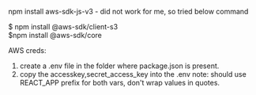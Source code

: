 
npm install aws-sdk-js-v3 - did not work for me, so tried below command
 
$ npm install @aws-sdk/client-s3   
$npm install @aws-sdk/core    


AWS creds:

1. create a .env file in the folder where package.json is present.
2. copy the accesskey,secret_access_key into the .env
    note: should use REACT_APP prefix for both vars, don't wrap values in quotes.